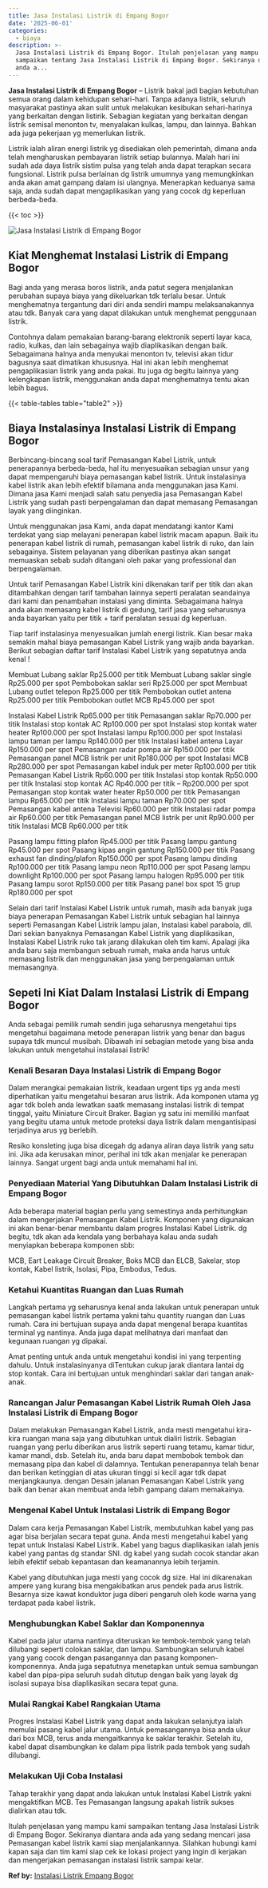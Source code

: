 ```yaml
---
title: Jasa Instalasi Listrik di Empang Bogor
date: '2025-06-01'
categories:
  - biaya
description: >-
  Jasa Instalasi Listrik di Empang Bogor. Itulah penjelasan yang mampu kami
  sampaikan tentang Jasa Instalasi Listrik di Empang Bogor. Sekiranya diantara
  anda a...
---
```


**Jasa Instalasi Listrik di Empang Bogor** – Listrik bakal jadi bagian kebutuhan semua orang dalam kehidupan sehari-hari. Tanpa adanya listrik, seluruh masyarakat pastinya akan sulit untuk melakukan kesibukan sehari-harinya yang berkaitan dengan listirik. Sebagian kegiatan yang berkaitan dengan listrik semisal menonton tv, menyalakan kulkas, lampu, dan lainnya. Bahkan ada juga pekerjaan yg memerlukan listrik.

Listrik ialah aliran energi listrik yg disediakan oleh pemerintah, dimana anda telah mengharuskan pembayaran listrik setiap bulannya. Malah hari ini sudah ada daya listrik sistim pulsa yang telah anda dapat terapkan secara fungsional. Listrik pulsa berlainan dg listrik umumnya yang memungkinkan anda akan amat gampang dalam isi ulangnya. Menerapkan keduanya sama saja, anda sudah dapat mengaplikasikan yang yang cocok dg keperluan berbeda-beda.

{{< toc >}}

![Jasa Instalasi Listrik di Empang Bogor](/images/instalasi-listrik-murah33.png)

## Kiat Menghemat Instalasi Listrik di Empang Bogor

Bagi anda yang merasa boros listrik, anda patut segera menjalankan perubahan supaya biaya yang dikeluarkan tdk terlalu besar. Untuk menghematnya tergantung dari diri anda sendiri mampu melaksanakannya atau tdk. Banyak cara yang dapat dilakukan untuk menghemat penggunaan listrik.

Contohnya dalam pemakaian barang-barang elektronik seperti layar kaca, radio, kulkas, dan lain sebagainya wajib diaplikasikan dengan baik. Sebagaimana halnya anda menyukai menonton tv, televisi akan tidur bagusnya saat dimatikan khususnya. Hal ini akan lebih menghemat pengaplikasian listrik yang anda pakai. Itu juga dg begitu lainnya yang kelengkapan listrik, menggunakan anda dapat menghematnya tentu akan lebih bagus.

{{< table-tables table="table2" >}}

## Biaya Instalasinya Instalasi Listrik di Empang Bogor

Berbincang-bincang soal tarif Pemasangan Kabel Listrik, untuk penerapannya berbeda-beda, hal itu menyesuaikan sebagian unsur yang dapat mempengaruhi biaya pemasangan kabel listrik. Untuk instalasinya kabel listrik akan lebih efektif bilamana anda menggunakan jasa Kami. Dimana jasa Kami menjadi salah satu penyedia jasa Pemasangan Kabel Listrik yang sudah pasti berpengalaman dan dapat memasang Pemasangan layak yang diinginkan.

Untuk menggunakan jasa Kami, anda dapat mendatangi kantor Kami terdekat yang siap melayani penerapan kabel listrik macam apapun. Baik itu penerapan kabel listrik di rumah, pemasangan kabel listrik di ruko, dan lain sebagainya. Sistem pelayanan yang diberikan pastinya akan sangat memuaskan sebab sudah ditangani oleh pakar yang professional dan berpengalaman.

Untuk tarif Pemasangan Kabel Listrik kini dikenakan tarif per titik dan akan ditambahkan dengan tarif tambahan lainnya seperti peralatan seandainya dari kami dan penambahan instalasi yang diminta. Sebagaimana halnya anda akan memasang kabel listrik di gedung, tarif jasa yang seharusnya anda bayarkan yaitu per titik + tarif peralatan sesuai dg keperluan.

Tiap tarif instalasinya menyesuaikan jumlah energi listrik. Kian besar maka semakin mahal biaya pemasangan Kabel Listrik yang wajib anda bayarkan. Berikut sebagian daftar tarif Instalasi Kabel Listrik yang sepatutnya anda kenal !

Membuat Lubang saklar Rp25.000 per titik Membuat Lubang saklar single Rp25.000 per spot Pembobokan saklar seri Rp25.000 per spot Membuat Lubang outlet telepon Rp25.000 per titik Pembobokan outlet antena Rp25.000 per titik Pembobokan outlet MCB Rp45.000 per spot

Instalasi Kabel Listrik Rp65.000 per titik Pemasangan saklar Rp70.000 per titik Instalasi stop kontak AC Rp100.000 per spot Instalasi stop kontak water heater Rp100.000 per spot Instalasi lampu Rp100.000 per spot Instalasi lampu taman per lampu Rp140.000 per titik Instalasi kabel antena Layar Rp150.000 per spot Pemasangan radar pompa air Rp150.000 per titik Pemasangan panel MCB listrik per unit Rp180.000 per spot Instalasi MCB Rp280.000 per spot Pemasangan kabel induk per meter Rp100.000 per titik Pemasangan Kabel Listrik Rp60.000 per titik Instalasi stop kontak Rp50.000 per titik Instalasi stop kontak AC Rp40.000 per titik – Rp200.000 per spot Pemasangan stop kontak water heater Rp50.000 per titik Pemasangan lampu Rp65.000 per titik Instalasi lampu taman Rp70.000 per spot Pemasangan kabel antena Televisi Rp60.000 per titik Instalasi radar pompa air Rp60.000 per titik Pemasangan panel MCB listrik per unit Rp90.000 per titik Instalasi MCB Rp60.000 per titik

Pasang lampu fitting plafon Rp45.000 per titik Pasang lampu gantung Rp45.000 per spot Pasang kipas angin gantung Rp150.000 per titik Pasang exhaust fan dinding/plafon Rp150.000 per spot Pasang lampu dinding Rp100.000 per titik Pasang lampu neon Rp110.000 per spot Pasang lampu downlight Rp100.000 per spot Pasang lampu halogen Rp95.000 per titik Pasang lampu sorot Rp150.000 per titik Pasang panel box spot 15 grup Rp180.000 per spot

Selain dari tarif Instalasi Kabel Listrik untuk rumah, masih ada banyak juga biaya penerapan Pemasangan Kabel Listrik untuk sebagian hal lainnya seperti Pemasangan Kabel Listrik lampu jalan, Instalasi kabel parabola, dll. Dari sekian banyaknya Pemasangan Kabel Listrik yang diaplikasikan, Instalasi Kabel Listrik ruko tak jarang dilakukan oleh tim kami. Apalagi jika anda baru saja membangun sebuah rumah, maka anda harus untuk memasang listrik dan menggunakan jasa yang berpengalaman untuk memasangnya.

## Sepeti Ini Kiat Dalam Instalasi Listrik di Empang Bogor


Anda sebagai pemilik rumah sendiri juga seharusnya mengetahui tips mengetahui bagaimana metode penerapan listrik yang benar dan bagus supaya tdk muncul musibah. Dibawah ini sebagian metode yang bisa anda lakukan untuk mengetahui instalasai listrik!

### Kenali Besaran Daya Instalasi Listrik di Empang Bogor

Dalam merangkai pemakaian listrik, keadaan urgent tips yg anda mesti diperhatikan yaitu mengetahui besaran arus listrik. Ada komponen utama yg agar tdk boleh anda lewatkan saatk memasang instalasi listrik di tempat tinggal, yaitu Miniature Circuit Braker. Bagian yg satu ini memiliki manfaat yang begitu utama untuk metode proteksi daya listrik dalam mengantisipasi terjadinya arus yg berlebih.

Resiko konsleting juga bisa dicegah dg adanya aliran daya listrik yang satu ini. Jika ada kerusakan minor, perihal ini tdk akan menjalar ke penerapan lainnya. Sangat urgent bagi anda untuk memahami hal ini.

### Penyediaan Material Yang Dibutuhkan Dalam Instalasi Listrik di Empang Bogor

Ada beberapa material bagian perlu yang semestinya anda perhitungkan dalam mengerjakan Pemasangan Kabel Listrik. Komponen yang digunakan ini akan benar-benar membantu dalam progres Instalasi Kabel Listrik. dg begitu, tdk akan ada kendala yang berbahaya kalau anda sudah menyiapkan beberapa komponen sbb:

MCB, Eart Leakage Circuit Breaker, Boks MCB dan ELCB, Sakelar, stop kontak, Kabel listrik, Isolasi, Pipa, Embodus, Tedus.

### Ketahui Kuantitas Ruangan dan Luas Rumah

Langkah pertama yg seharusnya kenal anda lakukan untuk penerapan untuk pemasangan kabel listrik pertama yakni tahu quantity ruangan dan Luas rumah. Cara ini bertujuan supaya anda dapat mengenal berapa kuantitas terminal yg nantinya. Anda juga dapat melihatnya dari manfaat dan kegunaan ruangan yg dipakai.

Amat penting untuk anda untuk mengetahui kondisi ini yang terpenting dahulu. Untuk instalasinyanya diTentukan cukup jarak diantara lantai dg stop kontak. Cara ini bertujuan untuk menghindari saklar dari tangan anak-anak.

### Rancangan Jalur Pemasangan Kabel Listrik Rumah Oleh Jasa Instalasi Listrik di Empang Bogor

Dalam melakukan Pemasangan Kabel Listrik, anda mesti mengetahui kira-kira ruangan mana saja yang dibutuhkan untuk dialiri listrik. Sebagian ruangan yang perlu diberikan arus listrik seperti ruang tetamu, kamar tidur, kamar mandi, dsb. Setelah itu, anda baru dapat membobok tembok dan memasang pipa dan kabel di dalamnya. Tentukan penerapannya telah benar dan berikan ketinggian di atas ukuran tinggi si kecil agar tdk dapat menjangkaunya. dengan Desain jalanan Pemasangan Kabel Listrik yang baik dan benar akan membuat anda lebih gampang dalam memakainya.

### Mengenal Kabel Untuk Instalasi Listrik di Empang Bogor

Dalam cara kerja Pemasangan Kabel Listrik, membutuhkan kabel yang pas agar bisa berjalan secara tepat guna. Anda mesti mengetahui kabel yang tepat untuk Instalasi Kabel Listrik. Kabel yang bagus diaplikasikan ialah jenis kabel yang pantas dg standar SNI. dg kabel yang sudah cocok standar akan lebih efektif sebab kepantasan dan keamanannya lebih terjamin.

Kabel yang dibutuhkan juga mesti yang cocok dg size. Hal ini dikarenakan ampere yang kurang bisa mengakibatkan arus pendek pada arus listrik. Besarnya size kawat konduktor juga diberi pengaruh oleh kode warna yang terdapat pada kabel listrik.

### Menghubungkan Kabel Saklar dan Komponennya

Kabel pada jalur utama nantinya diteruskan ke tembok-tembok yang telah dilubangi seperti colokan saklar, dan lampu. Sambungkan seluruh kabel yang yang cocok dengan pasangannya dan pasang komponen-komponennya. Anda juga sepatutnya menetapkan untuk semua sambungan kabel dan pipa-pipa seluruh sudah ditutup dengan baik yang layak dg isolasi supaya bisa diaplikasikan secara tepat guna.

### Mulai Rangkai Kabel Rangkaian Utama

Progres Instalasi Kabel Listrik yang dapat anda lakukan selanjutya ialah memulai pasang kabel jalur utama. Untuk pemasangannya bisa anda ukur dari box MCB, terus anda mengaitkannya ke saklar terakhir. Setelah itu, kabel dapat disambungkan ke dalam pipa listrik pada tembok yang sudah dilubangi.

### Melakukan Uji Coba Instalasi

Tahap terakhir yang dapat anda lakukan untuk Instalasi Kabel Listrik yakni mengaktifkan MCB. Tes Pemasangan langsung apakah listrik sukses dialirkan atau tdk.

Itulah penjelasan yang mampu kami sampaikan tentang Jasa Instalasi Listrik di Empang Bogor. Sekiranya diantara anda ada yang sedang mencari jasa Pemasangan kabel listrik kami siap menjalankannya. Silahkan hubungi kami kapan saja dan tim kami siap cek ke lokasi project yang ingin di kerjakan dan mengerjakan pemasangan instalasi listrik sampai kelar.

**Ref by:** [Instalasi Listrik Empang Bogor](https://id.wikipedia.org/wiki/Instalasi)
